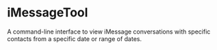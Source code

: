 # iMessageTool
A command-line interface to view iMessage conversations with specific contacts from a specific date or range of dates.
